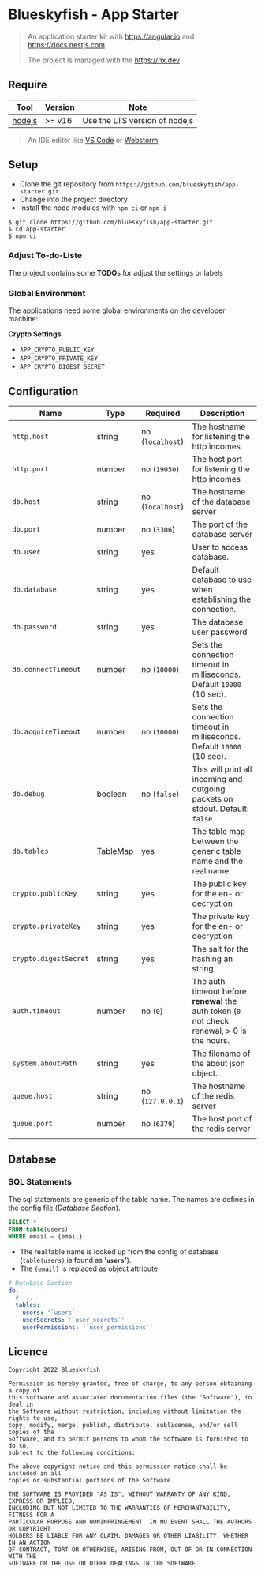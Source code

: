 
# Blueskyfish - App Starter

> An application starter kit with <https://angular.io> and <https://docs.nestjs.com>.
>
> The project is managed with the <https://nx.dev>


## Require

| Tool                         | Version | Note                          |
|------------------------------|---------|-------------------------------|
| [nodejs](https://nodejs.org) | >= v16  | Use the LTS version of nodejs |

> An IDE editor like [VS Code](https://code.visualstudio.com/) or [Webstorm](https://www.jetbrains.com/webstorm/)


## Setup

* Clone the git repository from `https://github.com/blueskyfish/app-starter.git`
* Change into the project directory
* Install the node modules with `npm ci` or `npm i`

```shell
$ git clone https://github.com/blueskyfish/app-starter.git
$ cd app-starter
$ npm ci
```

### Adjust To-do-Liste

The project contains some **TODO**s for adjust the settings or labels

### Global Environment

The applications need some global environments on the developer machine:

**Crypto Settings**

* `APP_CRYPTO_PUBLIC_KEY`
* `APP_CRYPTO_PRIVATE_KEY`
* `APP_CRYPTO_DIGEST_SECRET`



## Configuration

| Name                  | Type     | Required         | Description                                                                                  |
|-----------------------|----------|------------------|----------------------------------------------------------------------------------------------|
| `http.host`           | string   | no (`localhost`) | The hostname for listening the http incomes                                                  |
| `http.port`           | number   | no (`19050`)     | The host port for listening the http incomes                                                 |
| `db.host`             | string   | no (`localhost`) | The hostname of the database server                                                          |
| `db.port`             | number   | no (`3306`)      | The port of the database server                                                              |
| `db.user`             | string   | yes              | User to access database.                                                                     |
| `db.database`         | string   | yes              | Default database to use when establishing the connection.                                    |
| `db.password`         | string   | yes              | The database user password                                                                   |
| `db.connectTimeout`   | number   | no (`10000`)     | Sets the connection timeout in milliseconds. Default `10000` (10 sec).                       |
| `db.acquireTimeout`   | number   | no (`10000`)     | Sets the connection timeout in milliseconds. Default `10000` (10 sec).                       |
| `db.debug`            | boolean  | no (`false`)     | This will print all incoming and outgoing packets on stdout. Default: `false`.               |
| `db.tables`           | TableMap | yes              | The table map between the generic table name and the real name                               |
| `crypto.publicKey`    | string   | yes              | The public key for the en- or decryption                                                     |
| `crypto.privateKey`   | string   | yes              | The private key for the en- or decryption                                                    |
| `crypto.digestSecret` | string   | yes              | The salt for the hashing an string                                                           |
| `auth.timeout`        | number   | no (`0`)         | The auth timeout before **renewal** the auth token (`0` not check renewal, > 0 is the hours. |
| `system.aboutPath`    | string   | yes              | The filename of the about json object.                                                       |
| `queue.host`          | string   | no (`127.0.0.1`) | The hostname of the redis server                                                             |
| `queue.port`          | number   | no (`6379`)      | The host port of the redis server                                                            |
|                       |          |                  |                                                                                              |


## Database

### SQL Statements

The sql statements are generic of the table name. The names are defines in the config file (*Database Section*).


```sql
SELECT *
FROM table(users)
WHERE email = {email}
```

* The real table name is looked up from the config of database (`table(users)` is found as **'`users`'**).
* The `{email}` is replaced as object attribute

```yaml
# Database Section
db:
  # ...
  tables:
    users: '`users`'
    userSecrets: '`user_secrets`'
    userPermissions: '`user_permissions`'
```



## Licence

```
Copyright 2022 Blueskyfish

Permission is hereby granted, free of charge, to any person obtaining a copy of
this software and associated documentation files (the "Software"), to deal in
the Software without restriction, including without limitation the rights to use,
copy, modify, merge, publish, distribute, sublicense, and/or sell copies of the
Software, and to permit persons to whom the Software is furnished to do so,
subject to the following conditions:

The above copyright notice and this permission notice shall be included in all
copies or substantial portions of the Software.

THE SOFTWARE IS PROVIDED "AS IS", WITHOUT WARRANTY OF ANY KIND, EXPRESS OR IMPLIED,
INCLUDING BUT NOT LIMITED TO THE WARRANTIES OF MERCHANTABILITY, FITNESS FOR A
PARTICULAR PURPOSE AND NONINFRINGEMENT. IN NO EVENT SHALL THE AUTHORS OR COPYRIGHT
HOLDERS BE LIABLE FOR ANY CLAIM, DAMAGES OR OTHER LIABILITY, WHETHER IN AN ACTION
OF CONTRACT, TORT OR OTHERWISE, ARISING FROM, OUT OF OR IN CONNECTION WITH THE
SOFTWARE OR THE USE OR OTHER DEALINGS IN THE SOFTWARE.
```





